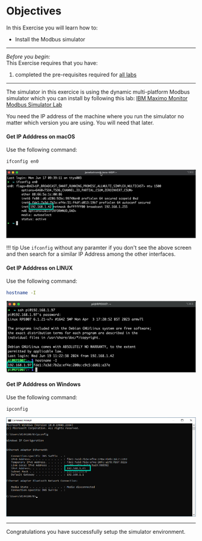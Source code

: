 # Objectives
In this Exercise you will learn how to:

* Install the Modbus simulator

---
*Before you begin:*  
This Exercise requires that you have:

1. completed the pre-requisites required for [all labs](prereqs.md)

---

The simulator in this exercice is using the dynamic multi-platform Modbus simulator which you can install by following this lab: [IBM Maximo Monitor Modbus Simulator Lab](../../monitor_modbus_simulator)

You need the IP address of the machine where you run the simulator no matter which version you are using. You will need that later.

#### Get IP Adddress on macOS

Use the following command:
```` bash
ifconfig en0
````

![Get IP Address](img/setup_01.png)</br>

!!! tip
    Use `ifconfig` without any paramter if you don't see the above screen</br>
    and then search for a similar IP Address among the other interfaces.

#### Get IP Adddress on LINUX

Use the following command: 
```` bash
hostname -I
````

![Get IP Address](img/setup_03.png)</br>

#### Get IP Adddress on Windows

Use the following command:
```` bash
ipconfig
````

![Get IP Address](img/setup_02.png)</br>

---
Congratulations you have successfully setup the simulator environment.</br>
